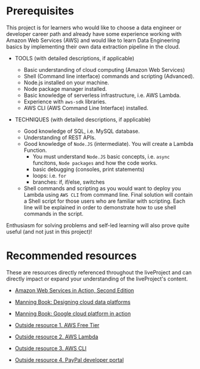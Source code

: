 
# Prerequisites
This project is for learners who would like to choose a data engineer or developer career path and already have some experience working with Amazon Web Services (AWS) and would like to learn Data Engineering basics by implementing their own data extraction pipeline in the cloud.

* TOOLS (with detailed descriptions, if applicable)
   * Basic understanding of cloud computing (Amazon Web Services)
   * Shell (Command line interface) commands and scripting (Advanced).
   * Node.js installed on your machine.
   * Node package manager installed.
   * Basic knowledge of serverless infrastructure, i.e. AWS Lambda.
   * Experience with `aws-sdk` libraries.
   * AWS CLI (AWS Command Line Interface) installed.


* TECHNIQUES (with detailed descriptions, if applicable)
   * Good knowledge of SQL, i.e. MySQL database.
   * Understanding of REST APIs.
   * Good knowledge of `Node.JS` (intermediate). You will create a Lambda Function. 
        * You must understand `Node.JS` basic concepts, i.e. `async` funcitons, `Node packages` and how the code works.
        * basic debugging (consoles, print statements)
        * loops: i.e. `for`
        * branches: if, if/else, switches
   * Shell commands and scripting as you would want to deploy you Lambda using `AWS CLI` from command line. Final solution will contain a Shell script for those users who are familiar with scripting. Each line will be explained in order to demonstrate how to use shell commands in the script.

Enthusiasm for solving problems and self-led learning will also prove quite useful (and not just in this project)!

# Recommended resources	

These are resources directly referenced throughout the liveProject and can directly impact or expand your understanding of the liveProject's content.

* [Amazon Web Services in Action, Second Edition](https://www.manning.com/books/amazon-web-services-in-action-second-edition?query=Amazon%20Web%20Services%20in%20Action,%20Second%20Edition)
* [Manning Book: Designing cloud data platforms ](https://livebook.manning.com/book/designing-cloud-data-platforms/welcome/v-8/)   
* [Manning Book: Google cloud platform in action](https://livebook.manning.com/book/google-cloud-platform-in-action/chapter-19/14)

* [Outside resource 1. AWS Free Tier](https://docs.aws.amazon.com/awsaccountbilling/latest/aboutv2/free-tier-limits.html)
* [Outside resource 2. AWS Lambda](https://aws.amazon.com/lambda/)
* [Outside resource 3. AWS CLI](https://aws.amazon.com/cli/)
* [Outside resource 4. PayPal developer portal](https://developer.paypal.com/docs)

